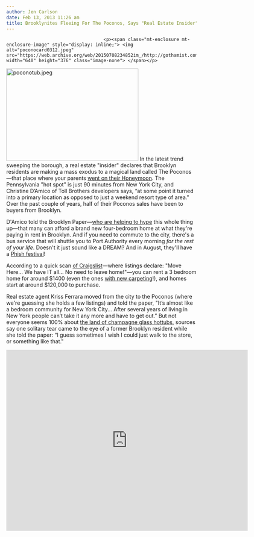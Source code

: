 ```yaml
---
author: Jen Carlson
date: Feb 13, 2013 11:26 am
title: Brooklynites Fleeing For The Poconos, Says "Real Estate Insider"
---
```


	
										<p><span class="mt-enclosure mt-enclosure-image" style="display: inline;"> <img alt="poconocard0312.jpeg" src="https://web.archive.org/web/20150708234852im_/http://gothamist.com/attachments/arts_jen/poconocard0312.jpeg" width="640" height="376" class="image-none"> </span></p>

<p><span class="mt-enclosure mt-enclosure-image" style="display: inline;"> <img alt="poconotub.jpeg" src="https://web.archive.org/web/20150708234852im_/http://gothamist.com/attachments/arts_jen/poconotub.jpeg" width="350" height="245" class="image-right"> </span>In the latest trend sweeping the borough, a real estate &quot;insider&quot; declares that Brooklyn residents are making a mass exodus to a magical land called The Poconos&#x2014;that place where your parents <a href="https://web.archive.org/web/20150708234852/http://www.flickr.com/photos/jenc/4228353808/">went on their Honeymoon</a>. The Pennsylvania &quot;hot spot&quot; is just 90 minutes from New York City, and Christine D&#x2019;Amico of Toll Brothers developers says, &#x201C;at some point it turned into a primary location as opposed to just a weekend resort type of area.&quot; Over the past couple of years, half of their Poconos sales have been to buyers from Brooklyn.</p>

<p>D&apos;Amico told the Brooklyn Paper&#x2014;<a href="https://web.archive.org/web/20150708234852/http://www.brooklynpaper.com/stories/36/7/all_escapetothepoconos_2013_02_15_bk_.html">who are helping to hype</a> this whole thing up&#x2014;that many can afford a brand new four-bedroom home at what they&apos;re paying in rent in Brooklyn. And if you need to commute to the city, there&apos;s a bus service that will shuttle you to Port Authority every morning <em>for the rest of your life</em>. Doesn&apos;t it just sound like a DREAM? And in August, they&apos;ll have a <a href="https://web.archive.org/web/20150708234852/http://phantasytour.com/bands/1/topics/3362474/posts?page=1">Phish festival</a>!</p>

<p>According to a quick scan <a href="https://web.archive.org/web/20150708234852/http://poconos.craigslist.org/search/apa?zoomToPosting=&amp;altView=&amp;query=&amp;srchType=A&amp;minAsk=&amp;maxAsk=&amp;bedrooms=&amp;hasPic=1">of Craigslist</a>&#x2014;where listings declare: &quot;Move Here... We have IT all... No need to leave home!&quot;&#x2014;you can rent a 3 bedroom home for around $1400 (even the ones <a href="https://web.archive.org/web/20150708234852/http://poconos.craigslist.org/apa/3600199828.html">with new carpeting</a>!), and homes start at around $120,000 to purchase.</p>

<p>Real estate agent Kriss Ferrara moved from the city to the Poconos (where we&apos;re guessing she holds a few listings) and told the paper, &quot;It&#x2019;s almost like a bedroom community for New York City... After several years of living in New York people can&#x2019;t take it any more and have to get out.&#x201D; But not everyone seems 100% about <a href="https://web.archive.org/web/20150708234852/http://www.youtube.com/watch?v=D4AOBdI1bsc">the land of champagne glass hottubs</a>, sources say one solitary tear came to the eye of a former Brooklyn resident while she told the paper: &#x201C;I guess sometimes I wish I could just walk to the store, or something like that.&quot;</p>

<p><iframe width="640" height="480" src="https://web.archive.org/web/20150708234852if_/http://www.youtube-nocookie.com/embed/3dOsgyw7yBw" frameborder="0" allowfullscreen></iframe></p>					
										
									
				
